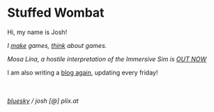 # Stuffed Wombat

Hi, my name is Josh!<br>

*I [make](games) games, [think](thinking) about games.* <br>

*Mosa Lina, a hostile interpretation of the Immersive Sim is [OUT NOW](https://store.steampowered.com/app/2477090/Mosa_Lina/)*

I am also writing a [blog again](blogagain), updating every friday!

<br><br>
*[bluesky](https://bsky.app/profile/stuffedwomb.at) / josh [@] plix.at*
